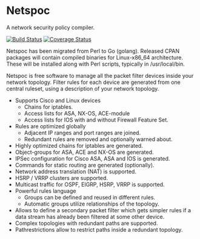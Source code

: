 Netspoc
=======

A network security policy compiler.

[![Build Status](https://travis-ci.org/hknutzen/Netspoc.svg?branch=master)](https://travis-ci.org/hknutzen/Netspoc)
[![Coverage Status](https://coveralls.io/repos/github/hknutzen/Netspoc/badge.svg?branch=master)](https://coveralls.io/github/hknutzen/Netspoc?branch=master)

Netspoc has been migrated from Perl to Go (golang).
Released CPAN packages will contain compiled binaries for Linux-x86_64 architecture. These will be installed along with Perl scripts, typically in /usr/local/bin.

Netspoc is free software to manage all the packet filter devices inside your network topology. Filter rules for each device are generated from one central ruleset, using a description of your network topology.

- Supports Cisco and Linux devices
  - Chains for iptables.
  - Access lists for ASA, NX-OS, ACE-module
  - Access lists for IOS with and without Firewall Feature Set.
- Rules are optimized globally
  - Adjacent IP ranges and port ranges are joined.
  - Redundant rules are removed and optionally warned about.
- Highly optimized chains for iptables are generated.
- Object-groups for ASA, ACE and NX-OS are generated.
- IPSec configuration for Cisco ASA, ASA and IOS is generated.
- Commands for static routing are generated (optionally).
- Network address translation (NAT) is supported.
- HSRP / VRRP clusters are supported.
- Multicast traffic for OSPF, EIGRP, HSRP, VRRP is supported.
- Powerful rules language
   - Groups can be defined and reused in different rules.
   - Automatic groups utilize relationships of the topology.
- Allows to define a secondary packet filter which gets simpler rules
  if a data stream has already been filtered at some other device.
- Complex topologies with redundant paths are supported.
- Pathrestrictions allow to restrict paths inside a redundant topology.

